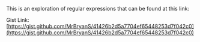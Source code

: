 This is an exploration of regular expressions that can be found at this link:

Gist Link: [https://gist.github.com/MrBryanS/41426b2d5a7704ef65448253d7f042c0](https://gist.github.com/MrBryanS/41426b2d5a7704ef65448253d7f042c0)
